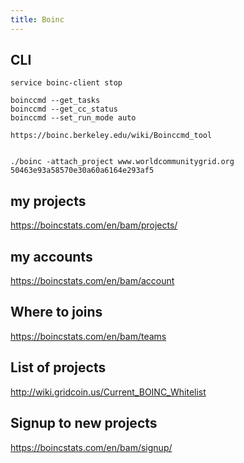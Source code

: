```yaml
---
title: Boinc
---
```


CLI
---

    service boinc-client stop
    
    boinccmd --get_tasks
    boinccmd --get_cc_status
    boinccmd --set_run_mode auto
    
    https://boinc.berkeley.edu/wiki/Boinccmd_tool


    ./boinc -attach_project www.worldcommunitygrid.org 50463e93a58570e30a60a6164e293af5

my projects
-----------

<https://boincstats.com/en/bam/projects/>

my accounts
-----------

<https://boincstats.com/en/bam/account>

Where to joins
--------------

<https://boincstats.com/en/bam/teams>

List of projects
----------------

<http://wiki.gridcoin.us/Current_BOINC_Whitelist>

Signup to new projects
----------------------

<https://boincstats.com/en/bam/signup/>